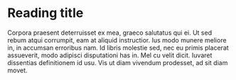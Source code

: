 # Reading title

Corpora praesent deterruisset ex mea, graeco salutatus qui ei. Ut sed rebum atqui corrumpit, eam at aliquid instructior. Ius modo munere meliore in, in accumsan erroribus nam. Id libris molestie sed, nec eu primis placerat assueverit, modo adipisci disputationi has in. Mel cu velit dicit. Iuvaret dissentias definitionem id usu. Vis ut diam vivendum prodesset, ad sit diam movet.